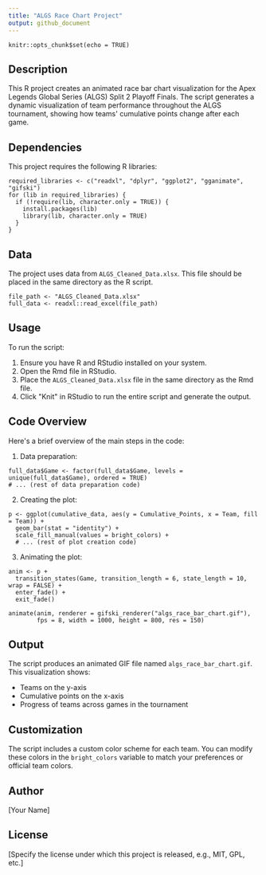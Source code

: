 ```yaml
---
title: "ALGS Race Chart Project"
output: github_document
---
```


```{r setup, include=FALSE}
knitr::opts_chunk$set(echo = TRUE)
```

## Description

This R project creates an animated race bar chart visualization for the Apex Legends Global Series (ALGS) Split 2 Playoff Finals. The script generates a dynamic visualization of team performance throughout the ALGS tournament, showing how teams' cumulative points change after each game.

## Dependencies

This project requires the following R libraries:

```{r libraries, eval=FALSE}
required_libraries <- c("readxl", "dplyr", "ggplot2", "gganimate", "gifski")
for (lib in required_libraries) {
  if (!require(lib, character.only = TRUE)) {
    install.packages(lib)
    library(lib, character.only = TRUE)
  }
}
```

## Data

The project uses data from `ALGS_Cleaned_Data.xlsx`. This file should be placed in the same directory as the R script.

```{r load_data, eval=FALSE}
file_path <- "ALGS_Cleaned_Data.xlsx"
full_data <- readxl::read_excel(file_path)
```

## Usage

To run the script:

1. Ensure you have R and RStudio installed on your system.
2. Open the Rmd file in RStudio.
3. Place the `ALGS_Cleaned_Data.xlsx` file in the same directory as the Rmd file.
4. Click "Knit" in RStudio to run the entire script and generate the output.

## Code Overview

Here's a brief overview of the main steps in the code:

1. Data preparation:

```{r data_prep, eval=FALSE}
full_data$Game <- factor(full_data$Game, levels = unique(full_data$Game), ordered = TRUE)
# ... (rest of data preparation code)
```

2. Creating the plot:

```{r create_plot, eval=FALSE}
p <- ggplot(cumulative_data, aes(y = Cumulative_Points, x = Team, fill = Team)) +
  geom_bar(stat = "identity") +
  scale_fill_manual(values = bright_colors) +
  # ... (rest of plot creation code)
```

3. Animating the plot:

```{r animate_plot, eval=FALSE}
anim <- p + 
  transition_states(Game, transition_length = 6, state_length = 10, wrap = FALSE) +
  enter_fade() + 
  exit_fade()

animate(anim, renderer = gifski_renderer("algs_race_bar_chart.gif"), 
        fps = 8, width = 1000, height = 800, res = 150)
```

## Output

The script produces an animated GIF file named `algs_race_bar_chart.gif`. This visualization shows:
- Teams on the y-axis
- Cumulative points on the x-axis
- Progress of teams across games in the tournament

## Customization

The script includes a custom color scheme for each team. You can modify these colors in the `bright_colors` variable to match your preferences or official team colors.

## Author

[Your Name]

## License

[Specify the license under which this project is released, e.g., MIT, GPL, etc.]